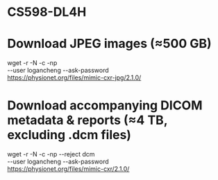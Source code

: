 # CS598-DL4H

# Download JPEG images (≈500 GB)
wget -r -N -c -np \
  --user logancheng --ask-password \
  https://physionet.org/files/mimic-cxr-jpg/2.1.0/

# Download accompanying DICOM metadata & reports (≈4 TB, excluding .dcm files)
wget -r -N -c -np --reject dcm \
  --user logancheng --ask-password \
  https://physionet.org/files/mimic-cxr/2.1.0/
